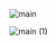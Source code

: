 ![main](https://github.com/asper111c22ug111csc160/VIJILAKSHMI3CF99679D7DEE178186479EE550EF0EF/assets/144985477/df3dbf86-8c8b-47af-b930-6ab8c5d7ce57)


![main (1)](https://github.com/asper111c22ug111csc160/VIJILAKSHMI3CF99679D7DEE178186479EE550EF0EF/assets/144985477/79fd53e1-8c88-447d-a24e-d4f387903de6)
